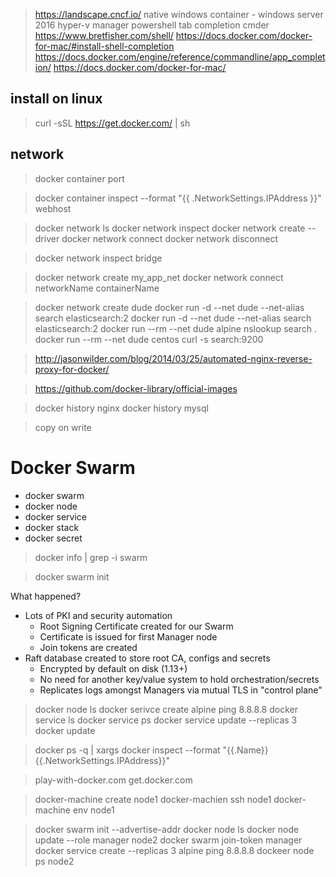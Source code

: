 > https://landscape.cncf.io/
> native windows container - windows server 2016
> hyper-v manager
> powershell tab completion
> cmder
> https://www.bretfisher.com/shell/
> https://docs.docker.com/docker-for-mac/#install-shell-completion
> https://docs.docker.com/engine/reference/commandline/app_completion/
> https://docs.docker.com/docker-for-mac/

## install on linux

> curl -sSL https://get.docker.com/ | sh

## network

> docker container port <container>

> docker container inspect --format "{{ .NetworkSettings.IPAddress }}" webhost


> docker network ls
> docker network inspect
> docker network create --driver
> docker network connect
> docker network disconnect

> docker network inspect bridge 

> docker network create my_app_net
> docker network connect networkName containerName


> docker network create dude
> docker run -d  --net dude --net-alias search elasticsearch:2
> docker run -d  --net dude --net-alias search elasticsearch:2
> docker run --rm  --net dude  alpine nslookup search
. docker run --rm  --net dude centos curl -s search:9200


> http://jasonwilder.com/blog/2014/03/25/automated-nginx-reverse-proxy-for-docker/

> https://github.com/docker-library/official-images


> docker history nginx
> docker history mysql

> copy on write


# Docker Swarm

+ docker swarm
+ docker node
+ docker service
+ docker stack
+ docker secret

> docker info | grep -i swarm

> docker swarm init

What happened?

 + Lots of PKI and security automation
   + Root Signing Certificate created for our Swarm
   + Certificate is issued for first Manager node
   + Join tokens are created
+ Raft database created to store root CA, configs and secrets
  + Encrypted by default on disk (1.13+)
  + No need for another key/value system to hold orchestration/secrets
  + Replicates logs amongst Managers via mutual TLS in "control plane"


> docker node ls
> docker serivce create alpine ping 8.8.8.8
> docker service ls
> docker service ps <name>
> docker service update <ID> --replicas 3
> docker update 

> docker ps -q | xargs  docker inspect  --format "{{.Name}}  {{.NetworkSettings.IPAddress}}"

> play-with-docker.com
> get.docker.com

> docker-machine create node1
> docker-machien ssh node1
> docker-machine env node1

> docker swarm init --advertise-addr <IP address>
> docker node ls
> docker node update --role manager node2
> docker swarm join-token manager
> docker service create --replicas 3 alpine ping 8.8.8.8
> dockeer node ps node2



